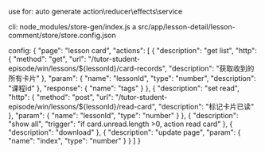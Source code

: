 use for:
auto generate action\reducer\effects\service

cli:
node_modules/store-gen/index.js a src/app/lesson-detail/lesson-comment/store/store.config.json

config:
{
  "page": "lesson card",
  "actions": [
    {
      "description": "get list",
      "http": {
        "method": "get",
        "url": "/tutor-student-episode/win/lessons/${lessonId}/card-records",
        "description": "获取收到的所有卡片"
      },
      "param": {
        "name": "lessonId",
        "type": "number",
        "description": "课程id"
      },
      "response": {
        "name": "tags"
      }
    },
    {
      "description": "set read",
      "http": {
        "method": "post",
        "url": "/tutor-student-episode/win/lessons/${lessonId}/read-card",
        "description": "标记卡片已读"
      },
      "param": {
        "name": "lessonId",
        "type": "number"
      }
    },
    {
      "description": "show all",
      "trigger": "if card.unread.length >0, action read card"
    },
    {
      "description": "download"
    },
    {
      "description": "update page",
      "param": {
        "name": "index",
        "type": "number"
      }
    }
  ]
}
